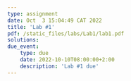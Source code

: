 ```yaml
---
type: assignment
date: Oct  3 15:04:49 CAT 2022
title: 'Lab #1'
pdf: /static_files/labs/Lab1/lab1.pdf
solutions: 
due_event: 
    type: due
    date: 2022-10-10T08:00:00+2:00
    description: 'Lab #1 due'
---
```

